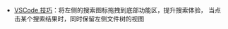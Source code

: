 - [VSCode 技巧](https://twitter.com/EryouHao/status/1580397973342543872)：将左侧的搜索图标拖拽到底部功能区，提升搜索体验，
  当点击某个搜索结果时，同时保留左侧文件树的视图